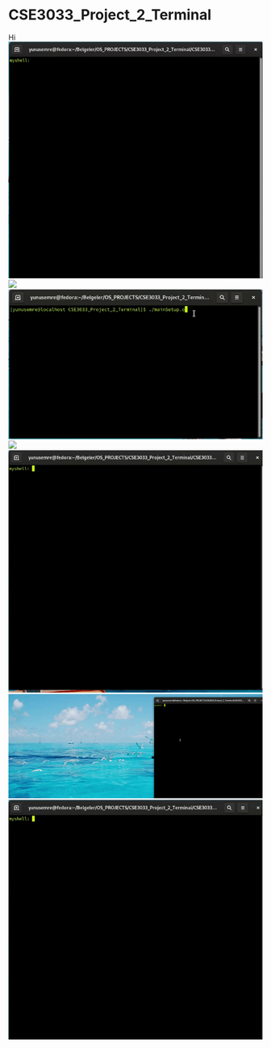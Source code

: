 # CSE3033_Project_2_Terminal
Hi                                                                                                                          
![](/gifs/vol2.gif)
![](/gifs/vol1.gif)
![](/gifs/vol3.gif)
![](/gifs/vol4.gif)
![](/gifs/vol5.gif)
![](/gifs/vol6.gif)
![](/gifs/vol7.gif)
